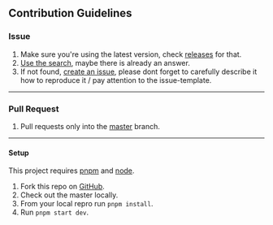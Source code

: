 ## Contribution Guidelines

### Issue

1. Make sure you're using the latest version, check [releases](https://github.com/Simonwep/selection/releases/tag/2.1.2) for that.
2. [Use the search](https://github.com/Simonwep/selection/search?type=Issues), maybe there is already an answer.
3. If not found, [create an issue](https://github.com/Simonwep/selection/issues/new), please dont forget to carefully describe it how to reproduce it / pay attention to the issue-template.

***

### Pull Request

1. Pull requests only into the [master](https://github.com/Simonwep/selection/tree/master) branch.

***

#### Setup

This project requires [pnpm](https://pnpm.io) and [node](https://nodejs.org/en/).
 
1. Fork this repo on [GitHub](https://github.com/Simonwep/selection).
2. Check out the master locally.
3. From your local repro run `pnpm install`.
4. Run `pnpm start dev`.

